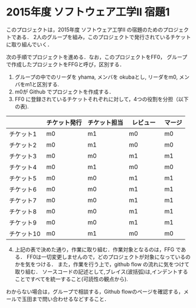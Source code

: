 # 2015年度 ソフトウェア工学II 宿題1

このプロジェクトは，2015年度 ソフトウェア工学II の宿題のためのプロジェクトである．
2人のグループを組み，このプロジェクトで発行されているチケットに取り組んでいく．

次の手順でプロジェクトを進める．なお，このプロジェクトをFF0，
グループで作成したプロジェクトをFFGと呼び，区別する．

1. グループの中でのリーダを  yhama, メンバを okubaとし, リーダをm0, メンバをm1と区別する.
2. m0が Github でプロジェクトを作成する．
3. FF0 に登録されているチケットそれぞれに対して，4つの役割を分担（以下の表).


|          | チケット発行 | チケット担当 | レビュー　| マージ |
|----------|------------|-------------|---------|--------|
| チケット1 | m0 | m1 | m0 | m0 |
| チケット2 | m0 | m1 | m0 | m0 |
| チケット3 | m0 | m0 | m1 | m1 |
| チケット4 | m0 | m1| m0 | m0 |
| チケット5 | m0 | m0 | m1 | m1 |
| チケット6 | m0 | m0 | m1 | m1 |
| チケット7 | m0 | m0 | m1 | m1 |
| チケット8 | m0 | m0 | m1 | m1 |
| チケット9 | m0 | m0 | m1| m1 |
| チケット10 | m0 | m1| m0 | m0 |


4. 上記の表で決めた通り，作業に取り組む．作業対象となるのは，FFG である．
   FF0は一切変更しませんので，どのプロジェクトが対象になっているのかを気をつける．
   また，作業を行う上で，github flow の流れに気をつけて取り組む．
   ソースコードの記述として,ブレイス(波括弧)は,インデントすることですべてを統一すること(可読性の観点から).

わからない場合は，グループで相談する，Github flowのページを確認する，メールで玉田まで問い合わせるなどすること．
